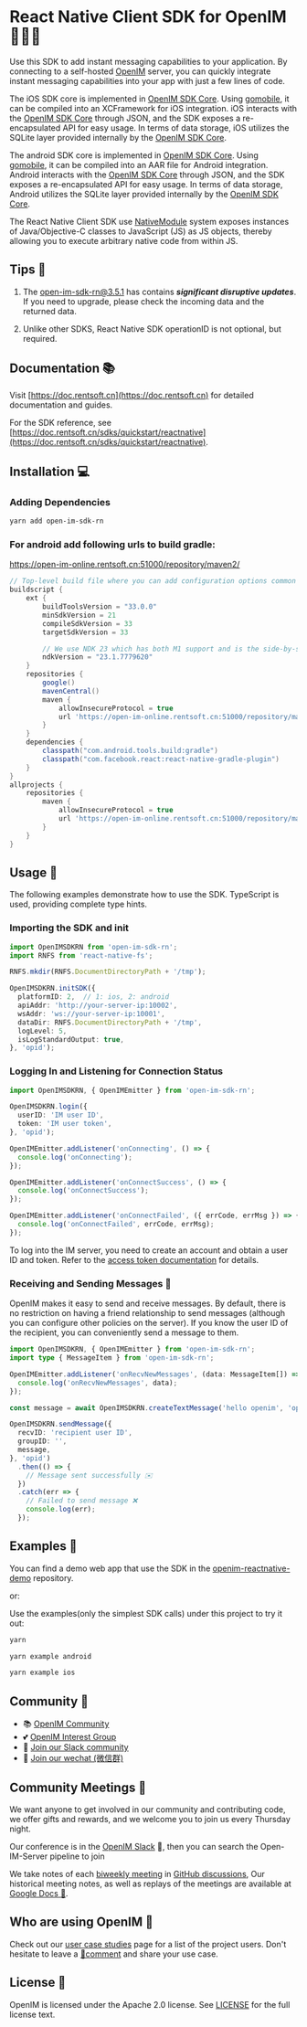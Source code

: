 # React Native Client SDK for OpenIM 👨‍💻💬

Use this SDK to add instant messaging capabilities to your application. By connecting to a self-hosted [OpenIM](https://www.openim.io) server, you can quickly integrate instant messaging capabilities into your app with just a few lines of code.

The iOS SDK core is implemented in [OpenIM SDK Core](https://github.com/openimsdk/openim-sdk-core). Using [gomobile](https://github.com/golang/mobile), it can be compiled into an XCFramework for iOS integration. iOS interacts with the [OpenIM SDK Core](https://github.com/openimsdk/openim-sdk-core) through JSON, and the SDK exposes a re-encapsulated API for easy usage. In terms of data storage, iOS utilizes the SQLite layer provided internally by the [OpenIM SDK Core](https://github.com/openimsdk/openim-sdk-core).

The android SDK core is implemented in [OpenIM SDK Core](https://github.com/openimsdk/openim-sdk-core). Using [gomobile](https://github.com/golang/mobile), it can be compiled into an AAR file for Android integration. Android interacts with the [OpenIM SDK Core](https://github.com/openimsdk/openim-sdk-core) through JSON, and the SDK exposes a re-encapsulated API for easy usage. In terms of data storage, Android utilizes the SQLite layer provided internally by the [OpenIM SDK Core](https://github.com/openimsdk/openim-sdk-core).

The React Native Client SDK use [NativeModule](https://reactnative.dev/docs/native-modules-intro) system exposes instances of Java/Objective-C classes to JavaScript (JS) as JS objects, thereby allowing you to execute arbitrary native code from within JS.

## Tips 🔔

1. The open-im-sdk-rn@3.5.1 has contains ***significant disruptive updates***. If you need to upgrade, please check the incoming data and the returned data.

2. Unlike other SDKS, React Native SDK operationID is not optional, but required.

## Documentation 📚

Visit [https://doc.rentsoft.cn](https://doc.rentsoft.cn) for detailed documentation and guides.

For the SDK reference, see [https://doc.rentsoft.cn/sdks/quickstart/reactnative](https://doc.rentsoft.cn/sdks/quickstart/reactnative).

## Installation 💻

### Adding Dependencies

```sh
yarn add open-im-sdk-rn
```

### For android add following urls to build gradle:

https://open-im-online.rentsoft.cn:51000/repository/maven2/

```gradle
// Top-level build file where you can add configuration options common to all sub-projects/modules.
buildscript {
    ext {
        buildToolsVersion = "33.0.0"
        minSdkVersion = 21
        compileSdkVersion = 33
        targetSdkVersion = 33

        // We use NDK 23 which has both M1 support and is the side-by-side NDK version from AGP.
        ndkVersion = "23.1.7779620"
    }
    repositories {
        google()
        mavenCentral()
        maven {
            allowInsecureProtocol = true
            url 'https://open-im-online.rentsoft.cn:51000/repository/maven2/'
        }
    }
    dependencies {
        classpath("com.android.tools.build:gradle")
        classpath("com.facebook.react:react-native-gradle-plugin")
    }
}
allprojects {
    repositories {
        maven {
            allowInsecureProtocol = true
            url 'https://open-im-online.rentsoft.cn:51000/repository/maven2/'
        }
    }
}
```

## Usage 🚀

The following examples demonstrate how to use the SDK. TypeScript is used, providing complete type hints.

### Importing the SDK and init

```typescript
import OpenIMSDKRN from 'open-im-sdk-rn';
import RNFS from 'react-native-fs';

RNFS.mkdir(RNFS.DocumentDirectoryPath + '/tmp');

OpenIMSDKRN.initSDK({
  platformID: 2,  // 1: ios, 2: android
  apiAddr: 'http://your-server-ip:10002',
  wsAddr: 'ws://your-server-ip:10001',
  dataDir: RNFS.DocumentDirectoryPath + '/tmp',
  logLevel: 5,
  isLogStandardOutput: true,
}, 'opid');
```

### Logging In and Listening for Connection Status

```typescript
import OpenIMSDKRN, { OpenIMEmitter } from 'open-im-sdk-rn';

OpenIMSDKRN.login({
  userID: 'IM user ID',
  token: 'IM user token',
}, 'opid');

OpenIMEmitter.addListener('onConnecting', () => {
  console.log('onConnecting');
});

OpenIMEmitter.addListener('onConnectSuccess', () => {
  console.log('onConnectSuccess');
});

OpenIMEmitter.addListener('onConnectFailed', ({ errCode, errMsg }) => {
  console.log('onConnectFailed', errCode, errMsg);
});
```

To log into the IM server, you need to create an account and obtain a user ID and token. Refer to the [access token documentation](https://doc.rentsoft.cn/restapi/userManagement/userRegister) for details.

### Receiving and Sending Messages 💬

OpenIM makes it easy to send and receive messages. By default, there is no restriction on having a friend relationship to send messages (although you can configure other policies on the server). If you know the user ID of the recipient, you can conveniently send a message to them.

```typescript
import OpenIMSDKRN, { OpenIMEmitter } from 'open-im-sdk-rn';
import type { MessageItem } from 'open-im-sdk-rn';

OpenIMEmitter.addListener('onRecvNewMessages', (data: MessageItem[]) => {
  console.log('onRecvNewMessages', data);
});

const message = await OpenIMSDKRN.createTextMessage('hello openim', 'opid');

OpenIMSDKRN.sendMessage({
  recvID: 'recipient user ID',
  groupID: '',
  message,
}, 'opid')
  .then(() => {
    // Message sent successfully ✉️
  })
  .catch(err => {
    // Failed to send message ❌
    console.log(err);
  });
```

## Examples 🌟

You can find a demo web app that use the SDK in the [openim-reactnative-demo](https://github.com/openimsdk/openim-reactnative-demo) repository.

or:

Use the examples(only the simplest SDK calls) under this project to try it out:

```sh
yarn

yarn example android

yarn example ios
```

## Community :busts_in_silhouette:

- 📚 [OpenIM Community](https://github.com/OpenIMSDK/community)
- 💕 [OpenIM Interest Group](https://github.com/Openim-sigs)
- 🚀 [Join our Slack community](https://join.slack.com/t/openimsdk/shared_invite/zt-2hljfom5u-9ZuzP3NfEKW~BJKbpLm0Hw)
- :eyes: [Join our wechat (微信群)](https://openim-1253691595.cos.ap-nanjing.myqcloud.com/WechatIMG20.jpeg)

## Community Meetings :calendar:

We want anyone to get involved in our community and contributing code, we offer gifts and rewards, and we welcome you to join us every Thursday night.

Our conference is in the [OpenIM Slack](https://join.slack.com/t/openimsdk/shared_invite/zt-2hljfom5u-9ZuzP3NfEKW~BJKbpLm0Hw) 🎯, then you can search the Open-IM-Server pipeline to join

We take notes of each [biweekly meeting](https://github.com/orgs/OpenIMSDK/discussions/categories/meeting) in [GitHub discussions](https://github.com/openimsdk/open-im-server/discussions/categories/meeting), Our historical meeting notes, as well as replays of the meetings are available at [Google Docs :bookmark_tabs:](https://docs.google.com/document/d/1nx8MDpuG74NASx081JcCpxPgDITNTpIIos0DS6Vr9GU/edit?usp=sharing).

## Who are using OpenIM :eyes:

Check out our [user case studies](https://github.com/OpenIMSDK/community/blob/main/ADOPTERS.md) page for a list of the project users. Don't hesitate to leave a [📝comment](https://github.com/openimsdk/open-im-server/issues/379) and share your use case.

## License :page_facing_up:

OpenIM is licensed under the Apache 2.0 license. See [LICENSE](https://github.com/openimsdk/open-im-server/tree/main/LICENSE) for the full license text.
